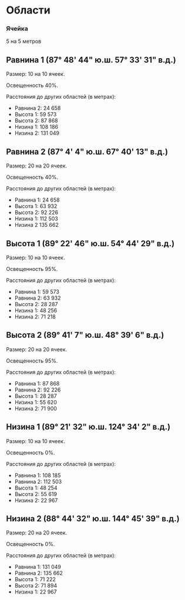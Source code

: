 # Области

### Ячейка

5 на 5 метров

## Равнина 1 (87° 48' 44" ю.ш. 57° 33' 31" в.д.)

Размер: 10 на 10 ячеек.

Освещенность 40%.

Расстояния до других областей (в метрах):

- Равнина 2: 24 658
- Высота 1: 59 573
- Высота 2: 87 868
- Низина 1: 108 186
- Низина 2: 131 049

## Равнина 2 (87° 4' 4" ю.ш. 67° 40' 13" в.д.)

Размер: 20 на 20 ячеек.

Освещенность 40%.

Расстояния до других областей (в метрах):

- Равнина 1: 24 658
- Высота 1: 63  932
- Высота 2: 92 226
- Низина 1: 112 503
- Низина 2 135 662

## Высота 1 (89° 22' 46" ю.ш. 54° 44' 29" в.д.)

Размер: 10 на 10 ячеек.

Освещенность 95%.

Расстояния до других областей (в метрах):

- Равнина 1: 59 573
- Равнина 2: 63 932
- Высота 2: 28 287
- Низина 1: 48 256
- Низина 2: 71 218

## Высота 2 (89° 41' 7" ю.ш. 48° 39' 6" в.д.)

Размер: 20 на 20 ячеек.

Освещенность 95%.

Расстояния до других областей (в метрах):

- Равнина 1: 87 868
- Равнина 2: 92 226
- Высота 1: 28 287
- Низина 1: 55 620
- Низина 2: 71 900

## Низина 1 (89° 21' 32" ю.ш. 124° 34' 2" в.д.)

Размер: 10 на 10 ячеек.

Освещенность 0%.

Расстояния до других областей (в метрах):

- Равнина 1: 108 185
- Равнина 2: 112 503
- Высота 1: 48 254
- Высота 2: 55 619
- Низина 2: 22 967

## Низина 2 (88° 44' 32" ю.ш. 144° 45' 39" в.д.)

Размер: 20 на 20 ячеек.

Освещенность 0%.

Расстояния до других областей (в метрах):

- Равнина 1: 131 049
- Равнина 2: 135 662
- Высота 1: 71 222
- Высота 2: 71 894
- Низина 1: 22 967